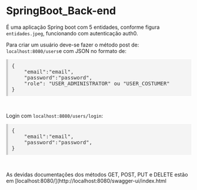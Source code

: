# SpringBoot_Back-end
<p>É uma aplicação Spring boot com 5 entidades, conforme figura <code>entidades.jpeg</code>, funcionando com autenticação auth0.</p>
<p>Para criar um usuário deve-se fazer o método post de: <code>localhost:8080/users</code>e com JSON no formato de:</p>
<pre style="background-color:#f4f4f4;padding:10px;border-left:5px solid #ccc; color:#333;">
{
    "email":"email",
    "password":"password",
    "role": "USER_ADMINISTRATOR" ou "USER_COSTUMER"
}</pre>
<br>
<p>Login com <code>localhost:8080/users/login</code>:</p>
<pre style="background-color:#f4f4f4;padding:10px;border-left:5px solid #ccc; color:#333;">
{
    "email":"email",
    "password":"password",
}</pre>
<br>
<p>As devidas documentações dos métodos GET, POST, PUT e DELETE estão em [localhost:8080/](http://localhost:8080/swagger-ui/index.html</p>
